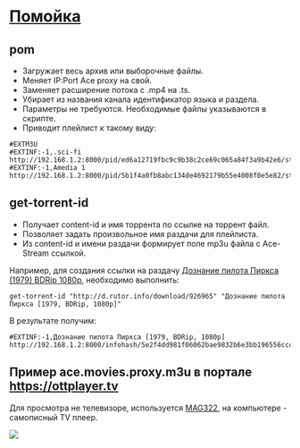 # [Помойка](http://f27uk3gyl2gfu4z36eifv4ob73w6xgrcms4w4vdxzcsxsobgc766ityd.onion/trash/ttv-list/)
## pom
- Загружает весь архив или выборочные файлы.
- Меняет IP:Port Ace proxy на свой.
- Заменяет расширение потока с .mp4 на .ts.
- Убирает из названия канала идентификатор языка и раздела.
- Параметры не требуются. Необходимые файлы указываются в скрипте.
- Приводит плейлист к такому виду:
```
#EXTM3U
#EXTINF:-1,.sci-fi
http://192.168.1.2:8000/pid/ed6a12719fbc9c9b38c2ce69c065a84f3a9b42e6/stream.ts
#EXTINF:-1,Amedia 1
http://192.168.1.2:8000/pid/5b1f4a0fb8abc134de4692179b55e4008f0e5e82/stream.ts
```
## get-torrent-id 
- Получает content-id и имя торрента по ссылке на торрент файл.
- Позволяет задать произвольное имя раздачи для плейлиста.
- Из content-id и имени раздачи формирует поле mp3u файла с Ace-Stream ссылкой.

Например, для создания ссылки на раздачу [Дознание пилота Пиркса (1979) BDRip 1080p](http://rutor.info/torrent/926965/doznanie-pilota-pirksa-1979-bdrip-1080p-ot-megapeer-d-ger-transfer), необходимо выполнить:
```
get-torrent-id "http://d.rutor.info/download/926965" "Дознание пилота Пиркса [1979, BDRip, 1080p]"
```
В результате получим:
```
#EXTINF:-1,Дознание пилота Пиркса [1979, BDRip, 1080p]
http://192.168.1.2:8000/infohash/5e2f4dd981f06062bae9832b6e3bb196556ccc6f/0/stream.mp4
```

## Пример ace.movies.proxy.m3u в портале https://ottplayer.tv

Для просмотра не телевизоре, используется [MAG322](https://www.infomir.eu/rus/products/archive/mag322/), на компьютере - самописный TV плеер.

[![](https://i5.imageban.ru/out/2023/06/08/206c314f21153802fca14902d2ac2858.png)](https://i.ibb.co/kDfLzTT/OTTPlayer.png)
